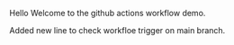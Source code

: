 Hello Welcome to the github actions workflow demo.

Added new line to check workfloe trigger on main branch.
